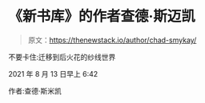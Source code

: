 # 《新书库》的作者查德·斯迈凯

> 原文：<https://thenewstack.io/author/chad-smykay/>

不要卡住:迁移到后火花的纱线世界

2021 年 8 月 13 日早上 6:42

作者:查德·斯米凯
